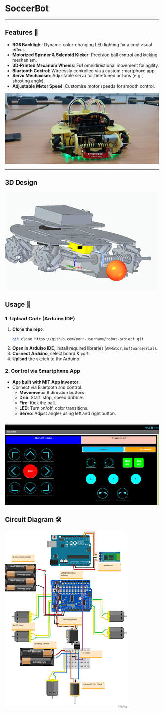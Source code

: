 # SoccerBot



---

## Features 🚀

- **RGB Backlight**: Dynamic color-changing LED lighting for a cool visual effect.  
- **Motorized Spinner & Solenoid Kicker**: Precision ball control and kicking mechanism.  
- **3D-Printed Mecanum Wheels**: Full omnidirectional movement for agility.  
- **Bluetooth Control**: Wirelessly controlled via a custom smartphone app.  
- **Servo Mechanism**: Adjustable servo for fine-tuned actions (e.g., shooting angle).  
- **Adjustable Motor Speed**: Customize motor speeds for smooth control.  

![Soccerbot](./fig/soccer_bot.jpg)

---

## 3D Design

![Design](./fig/design.png)


## Usage 📲

### 1. Upload Code (Arduino IDE)

1. **Clone the repo**:
   ```bash
   git clone https://github.com/your-username/robot-project.git
   ```
2. **Open in Arduino IDE**, install required libraries (`AFMotor`, `SoftwareSerial`).
3. **Connect Arduino**, select board & port.
4. **Upload** the sketch to the Arduino.

### 2. Control via Smartphone App

- **App built with MIT App Inventor**.
- Connect via Bluetooth and control:
  - **Movements**: 8 direction buttons.
  - **Drib**: Start, stop, speed dribbler.
  - **Fire**: Kick the ball.
  - **LED**: Turn on/off, color transitions.
  - **Servo**: Adjust angles using left and right button.

![App](./fig/android_bot.png)
---

## Circuit Diagram 🛠️
![Circuit Diagram](./fig/diagram.png)